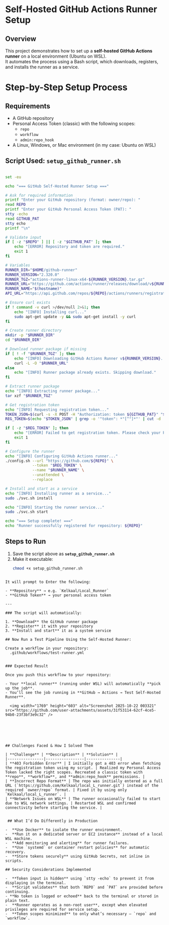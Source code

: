 #  Self-Hosted GitHub Actions Runner Setup

## Overview
This project demonstrates how to set up a **self-hosted GitHub Actions runner** on a local environment (Ubuntu on WSL).  
It automates the process using a Bash script, which downloads, registers, and installs the runner as a service.

# Step-by-Step Setup Process


## Requirements

- A GitHub repository  
- Personal Access Token (classic) with the following scopes:  
  - `repo`  
  - `workflow`  
  - `admin:repo_hook`  
- A Linux, Windows, or Mac environment (in my case: Ubuntu on WSL)



## Script Used: `setup_github_runner.sh`

```sh

set -eu

echo "=== GitHub Self-Hosted Runner Setup ==="

# Ask for required information
printf "Enter your GitHub repository (format: owner/repo): "
read REPO
printf "Enter your GitHub Personal Access Token (PAT): "
stty -echo
read GITHUB_PAT
stty echo
printf "\n"

# Validate input
if [ -z "$REPO" ] || [ -z "$GITHUB_PAT" ]; then
    echo "[ERROR] Repository and token are required."
    exit 1
fi

# Variables
RUNNER_DIR="$HOME/github-runner"
RUNNER_VERSION="2.320.0"
RUNNER_TGZ="actions-runner-linux-x64-${RUNNER_VERSION}.tar.gz"
RUNNER_URL="https://github.com/actions/runner/releases/download/v${RUNNER_VERSION}/${RUNNER_TGZ}"
RUNNER_NAME="$(hostname)"
API_URL="https://api.github.com/repos/${REPO}/actions/runners/registration-token"

# Ensure curl exists
if ! command -v curl >/dev/null 2>&1; then
    echo "[INFO] Installing curl..."
    sudo apt-get update -y && sudo apt-get install -y curl
fi

# Create runner directory
mkdir -p "$RUNNER_DIR"
cd "$RUNNER_DIR"

# Download runner package if missing
if [ ! -f "$RUNNER_TGZ" ]; then
    echo "[INFO] Downloading GitHub Actions Runner v${RUNNER_VERSION}..."
    curl -L -O "$RUNNER_URL"
else
    echo "[INFO] Runner package already exists. Skipping download."
fi

# Extract runner package
echo "[INFO] Extracting runner package..."
tar xzf "$RUNNER_TGZ"

# Get registration token
echo "[INFO] Requesting registration token..."
TOKEN_JSON=$(curl -s -X POST -H "Authorization: token ${GITHUB_PAT}" "$API_URL")
REG_TOKEN=$(echo "$TOKEN_JSON" | grep -o '"token": *"[^"]*"' | cut -d '"' -f4)

if [ -z "$REG_TOKEN" ]; then
    echo "[ERROR] Failed to get registration token. Please check your PAT scopes and repository name."
    exit 1
fi

# Configure the runner
echo "[INFO] Configuring GitHub Actions runner..."
./config.sh --url "https://github.com/${REPO}" \
            --token "$REG_TOKEN" \
            --name "$RUNNER_NAME" \
            --unattended \
            --replace

# Install and start as a service
echo "[INFO] Installing runner as a service..."
sudo ./svc.sh install

echo "[INFO] Starting the runner service..."
sudo ./svc.sh start

echo "=== Setup complete! ==="
echo "Runner successfully registered for repository: ${REPO}"
```


##  Steps to Run

1. Save the script above as **`setup_github_runner.sh`**
2. Make it executable:
   ```bash
   chmod +x setup_github_runner.sh
```

It will prompt to Enter the following:

- **Repository** → e.g. `Kelkaal/Local_Runner`  
- **GitHub Token** → your personal access token  

---

### The script will automatically:

1. **Download** the GitHub runner package  
2. **Register** it with your repository  
3. **Install and start** it as a system service

## Now Run a Test Pipeline Using the Self-Hosted Runner:

Create a workflow in your repository:
  .github/workflows/test-runner.yml


### Expected Result

Once you push this workflow to your repository:

- Your **local runner** (running under WSL) will automatically **pick up the job**.  
- You’ll see the job running in **GitHub → Actions → Test Self-Hosted Runner**.

  <img width="1769" height="603" alt="Screenshot 2025-10-22 003321" src="https://github.com/user-attachments/assets/31f53114-62cf-4ce5-94b0-23f3bf3e9c32" />






## Challenges Faced & How I Solved Them

| **Challenge** | **Description** | **Solution** |
|----------------|-----------------|---------------|
| **403 Forbidden Error** | I initially got a 403 error when fetching the registration token using my script. | Realized my Personal Access Token lacked the right scopes. Recreated a classic token with **repo**, **workflow**, and **admin:repo_hook** permissions. |
| **Incorrect Repo Format** | The repo was initially entered as a full URL (`https://github.com/Kelkaal/local_L_runner.git`) instead of the required `owner/repo` format. | Fixed it by using only `Kelkaal/local_L_runner`. |
| **Network Issues on WSL** | The runner occasionally failed to start due to WSL network settings. | Restarted WSL and confirmed connectivity before starting the service. |

 
 ## What I’d Do Differently in Production

-  **Use Docker** to isolate the runner environment.  
-  **Run it on a dedicated server or EC2 instance** instead of a local WSL machine.  
-  **Add monitoring and alerting** for runner failures.  
-  **Use `systemd` or container restart policies** for automatic recovery.  
-  **Store tokens securely** using GitHub Secrets, not inline in scripts.

## Security Considerations Implemented

-  **Token input is hidden** using `stty -echo` to prevent it from displaying in the terminal.  
-  **Script validates** that both `REPO` and `PAT` are provided before continuing.  
- **No token is logged or echoed** back to the terminal or stored in plain text.  
-  **Runner operates as a non-root user**, except when elevated privileges are required for service setup.  
-  **Token scopes minimized** to only what’s necessary — `repo` and `workflow`.
  







